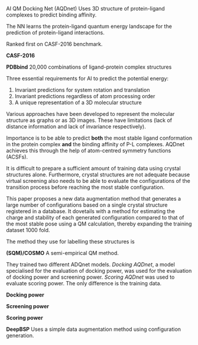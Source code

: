AI QM Docking Net (AQDnet)
Uses 3D structure of protein-ligand complexes to predict binding affinity.

The NN learns the protein-ligand quantum energy landscape for the prediction of protein-ligand interactions.

Ranked first on CASF-2016 benchmark.

**CASF-2016**


**PDBbind**
20,000 combinations of ligand-protein complex structures


Three essential requirements for AI to predict the potential energy:
1) Invariant predictions for system rotation and translation
2) Invariant predictions regardless of atom processing order
3) A unique representation of a 3D molecular structure

Various approaches have been developed to represent the molecular structure as graphs or as 3D images. These have limitations (lack of distance information and lack of invariance respectively). 

Importance is to be able to predict **both** the most stable ligand conformation in the protein complex **and** the binding affinity of P-L complexes. AQDnet achieves this through the help of atom-centred symmetry functions (ACSFs).

It is difficult to prepare a sufficient amount of training data using crystal structures alone. Furthermore, crystal structures are not adequate because virtual screening also needs to be able to evaluate the configurations of the transition process before reaching the most stable configuration.

This paper proposes a new data augmentation method that generates a large number of configurations based on a single crystal structure registered in a database. It dovetails with a method for estimating the charge and stability of each generated configuration compared to that of the most stable pose using a QM calculation, thereby expanding the training dataset 1000 fold. 

The method they use for labelling these structures is 

**(SQM)/COSMO**
A semi-empirical QM method.

They trained two different ADQnet models. *Docking AQDnet*, a model specialised for the evaluation of docking power, was used for the evaluation of docking power and screening power. *Scoring AQDnet* was used to evaluate scoring power. The only difference is the training data.

**Docking power**


**Screening power**


**Scoring power**


**DeepBSP**
Uses a simple data augmentation method using configuration generation. 


